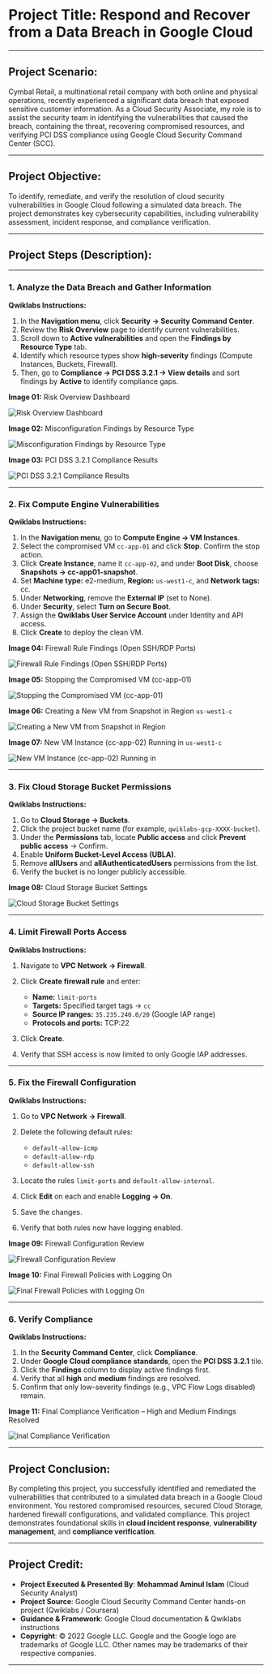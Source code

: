 # **Project Title:** **Respond and Recover from a Data Breach in Google Cloud**

---

## **Project Scenario:**

Cymbal Retail, a multinational retail company with both online and physical operations, recently experienced a significant data breach that exposed sensitive customer information. As a Cloud Security Associate, my role is to assist the security team in identifying the vulnerabilities that caused the breach, containing the threat, recovering compromised resources, and verifying PCI DSS compliance using Google Cloud Security Command Center (SCC).

---

## **Project Objective:**

To identify, remediate, and verify the resolution of cloud security vulnerabilities in Google Cloud following a simulated data breach. The project demonstrates key cybersecurity capabilities, including vulnerability assessment, incident response, and compliance verification.

---

## **Project Steps (Description):**

---

### **1. Analyze the Data Breach and Gather Information**

**Qwiklabs Instructions:**

1. In the **Navigation menu**, click **Security → Security Command Center**.
2. Review the **Risk Overview** page to identify current vulnerabilities.
3. Scroll down to **Active vulnerabilities** and open the **Findings by Resource Type** tab.
4. Identify which resource types show **high-severity** findings (Compute Instances, Buckets, Firewall).
5. Then, go to **Compliance → PCI DSS 3.2.1 → View details** and sort findings by **Active** to identify compliance gaps.

**Image 01:** Risk Overview Dashboard  

![Risk Overview Dashboard](https://github.com/aminbiography/Google-Cloud-Cybersecurity-Professional-Certificate/blob/main/bar-graph-chart-image/Respond%20and%20recover%20from%20a%20data%20breach-01.jpeg)

**Image 02:** Misconfiguration Findings by Resource Type

![Misconfiguration Findings by Resource Type](https://github.com/aminbiography/Google-Cloud-Cybersecurity-Professional-Certificate/blob/main/bar-graph-chart-image/Respond%20and%20recover%20from%20a%20data%20breach-02.jpeg)

**Image 03:** PCI DSS 3.2.1 Compliance Results

![PCI DSS 3.2.1 Compliance Results](https://github.com/aminbiography/Google-Cloud-Cybersecurity-Professional-Certificate/blob/main/bar-graph-chart-image/Respond%20and%20recover%20from%20a%20data%20breach-03.jpeg)

---

### **2. Fix Compute Engine Vulnerabilities**

**Qwiklabs Instructions:**

1. In the **Navigation menu**, go to **Compute Engine → VM Instances**.
2. Select the compromised VM `cc-app-01` and click **Stop**. Confirm the stop action.
3. Click **Create Instance**, name it `cc-app-02`, and under **Boot Disk**, choose **Snapshots → cc-app01-snapshot**.
4. Set **Machine type:** e2-medium, **Region:** `us-west1-c`, and **Network tags:** cc.
5. Under **Networking**, remove the **External IP** (set to None).
6. Under **Security**, select **Turn on Secure Boot**.
7. Assign the **Qwiklabs User Service Account** under Identity and API access.
8. Click **Create** to deploy the clean VM.

**Image 04:** Firewall Rule Findings (Open SSH/RDP Ports)

![Firewall Rule Findings (Open SSH/RDP Ports)](https://github.com/aminbiography/Google-Cloud-Cybersecurity-Professional-Certificate/blob/main/bar-graph-chart-image/Respond%20and%20recover%20from%20a%20data%20breach-04.jpeg)

**Image 05:** Stopping the Compromised VM (cc-app-01)

![Stopping the Compromised VM (cc-app-01)](https://github.com/aminbiography/Google-Cloud-Cybersecurity-Professional-Certificate/blob/main/bar-graph-chart-image/Respond%20and%20recover%20from%20a%20data%20breach-05.jpeg)

**Image 06:** Creating a New VM from Snapshot in Region `us-west1-c`

![Creating a New VM from Snapshot in Region](https://github.com/aminbiography/Google-Cloud-Cybersecurity-Professional-Certificate/blob/main/bar-graph-chart-image/Respond%20and%20recover%20from%20a%20data%20breach-06.jpeg)

**Image 07:** New VM Instance (cc-app-02) Running in `us-west1-c`

![New VM Instance (cc-app-02) Running in](https://github.com/aminbiography/Google-Cloud-Cybersecurity-Professional-Certificate/blob/main/bar-graph-chart-image/Respond%20and%20recover%20from%20a%20data%20breach-07.jpeg)

---

### **3. Fix Cloud Storage Bucket Permissions**

**Qwiklabs Instructions:**

1. Go to **Cloud Storage → Buckets**.
2. Click the project bucket name (for example, `qwiklabs-gcp-XXXX-bucket`).
3. Under the **Permissions** tab, locate **Public access** and click **Prevent public access** → Confirm.
4. Enable **Uniform Bucket-Level Access (UBLA)**.
5. Remove **allUsers** and **allAuthenticatedUsers** permissions from the list.
6. Verify the bucket is no longer publicly accessible.

**Image 08:** Cloud Storage Bucket Settings

![Cloud Storage Bucket Settings](https://github.com/aminbiography/Google-Cloud-Cybersecurity-Professional-Certificate/blob/main/bar-graph-chart-image/Respond%20and%20recover%20from%20a%20data%20breach-08.jpeg)

---

### **4. Limit Firewall Ports Access**

**Qwiklabs Instructions:**

1. Navigate to **VPC Network → Firewall**.
2. Click **Create firewall rule** and enter:

   * **Name:** `limit-ports`
   * **Targets:** Specified target tags → `cc`
   * **Source IP ranges:** `35.235.240.0/20` (Google IAP range)
   * **Protocols and ports:** TCP:22
3. Click **Create**.
4. Verify that SSH access is now limited to only Google IAP addresses.

---

### **5. Fix the Firewall Configuration**

**Qwiklabs Instructions:**

1. Go to **VPC Network → Firewall**.
2. Delete the following default rules:

   * `default-allow-icmp`
   * `default-allow-rdp`
   * `default-allow-ssh`
3. Locate the rules `limit-ports` and `default-allow-internal`.
4. Click **Edit** on each and enable **Logging → On**.
5. Save the changes.
6. Verify that both rules now have logging enabled.

**Image 09:** Firewall Configuration Review

![Firewall Configuration Review](https://github.com/aminbiography/Google-Cloud-Cybersecurity-Professional-Certificate/blob/main/bar-graph-chart-image/Respond%20and%20recover%20from%20a%20data%20breach-09.jpeg)

**Image 10:** Final Firewall Policies with Logging On

![Final Firewall Policies with Logging On](https://github.com/aminbiography/Google-Cloud-Cybersecurity-Professional-Certificate/blob/main/bar-graph-chart-image/Respond%20and%20recover%20from%20a%20data%20breach-10.jpeg)

---

### **6. Verify Compliance**

**Qwiklabs Instructions:**

1. In the **Security Command Center**, click **Compliance**.
2. Under **Google Cloud compliance standards**, open the **PCI DSS 3.2.1** tile.
3. Click the **Findings** column to display active findings first.
4. Verify that all **high** and **medium** findings are resolved.
5. Confirm that only low-severity findings (e.g., VPC Flow Logs disabled) remain.

**Image 11:** Final Compliance Verification – High and Medium Findings Resolved

![inal Compliance Verification](https://github.com/aminbiography/Google-Cloud-Cybersecurity-Professional-Certificate/blob/main/bar-graph-chart-image/Respond%20and%20recover%20from%20a%20data%20breach-11.jpeg)

---

## **Project Conclusion:**

By completing this project, you successfully identified and remediated the vulnerabilities that contributed to a simulated data breach in a Google Cloud environment. You restored compromised resources, secured Cloud Storage, hardened firewall configurations, and validated compliance. This project demonstrates foundational skills in **cloud incident response**, **vulnerability management**, and **compliance verification**.

---

## **Project Credit:**

- **Project Executed & Presented By**: **Mohammad Aminul Islam** (Cloud Security Analyst)  
- **Project Source**: Google Cloud Security Command Center hands-on project (Qwiklabs / Coursera)  
- **Guidance & Framework**: Google Cloud documentation & Qwiklabs instructions  
- **Copyright**: © 2022 Google LLC. Google and the Google logo are trademarks of Google LLC. Other names may be trademarks of their respective companies.

---

